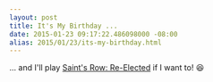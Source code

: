 ```yaml
---
layout: post
title: It's My Birthday ...
date: 2015-01-23 09:17:22.486098000 -08:00
alias: 2015/01/23/its-my-birthday.html
---
```


... and I'll play [Saint's Row: Re-Elected][sriv] if I want to! :laughing:

[sriv]: http://www.ign.com/articles/2015/01/19/saints-row-4-re-elected-review
